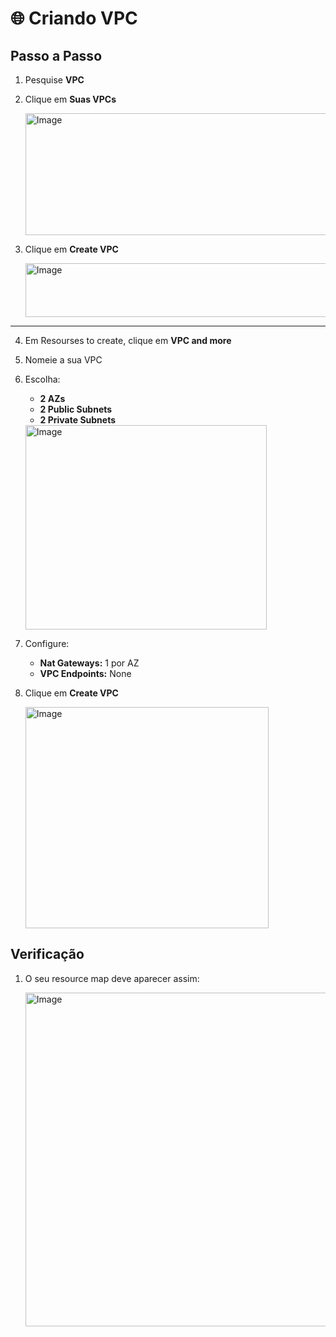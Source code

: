 # 🌐 Criando VPC

## Passo a Passo

1. Pesquise **VPC**  

2. Clique em **Suas VPCs**  

   <img width="746" height="195" alt="Image" src="https://github.com/user-attachments/assets/1c61088d-dd00-4ab3-b5d9-64dd4c8575c7" />

3. Clique em **Create VPC**  

   <img width="489" height="86" alt="Image" src="https://github.com/user-attachments/assets/23cc47c5-3308-45d6-8302-df0d5407b461" />

---

4. Em Resourses to create, clique em **VPC and more**

5. Nomeie a sua VPC  

6. Escolha:
   - **2 AZs**  
   - **2 Public Subnets**  
   - **2 Private Subnets**  

   <img width="386" height="327" alt="Image" src="https://github.com/user-attachments/assets/046e08b0-1724-4ab0-9ff2-4d855319399e" />


7. Configure:
   - **Nat Gateways:** 1 por AZ  
   - **VPC Endpoints:** None
     
8. Clique em **Create VPC**  

   <img width="389" height="354" alt="Image" src="https://github.com/user-attachments/assets/d5f03619-b12a-48a0-a225-446b42d63930" />

## Verificação

1. O seu resource map deve aparecer assim:

   <img width="2226" height="534" alt="Image" src="https://github.com/user-attachments/assets/d1079948-5f0b-47d5-8bf9-8145cef5e6ed" />






